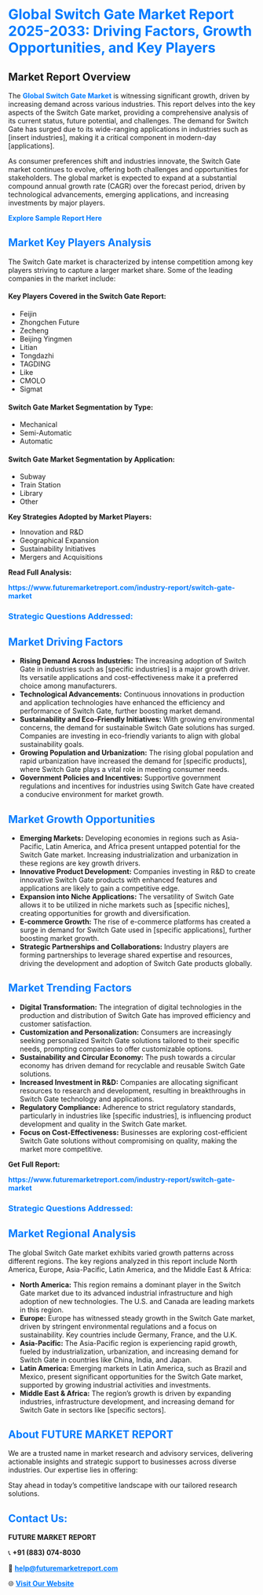 <h1 style="color: #007BFF;">Global Switch Gate Market Report 2025-2033: Driving Factors, Growth Opportunities, and Key Players</h1>

<section id="overview">
<h2>Market Report Overview</h2>
<p>The <a href="https://www.futuremarketreport.com/industry-report/switch-gate-market" style="color: #007BFF; text-decoration: none;"><strong>Global Switch Gate Market</strong></a> is witnessing significant growth, driven by increasing demand across various industries. This report delves into the key aspects of the Switch Gate market, providing a comprehensive analysis of its current status, future potential, and challenges. The demand for Switch Gate has surged due to its wide-ranging applications in industries such as [insert industries], making it a critical component in modern-day [applications].</p>
<p>As consumer preferences shift and industries innovate, the Switch Gate market continues to evolve, offering both challenges and opportunities for stakeholders. The global market is expected to expand at a substantial compound annual growth rate (CAGR) over the forecast period, driven by technological advancements, emerging applications, and increasing investments by major players.</p>
</section>

<section id="overview">
<p><a href="https://www.futuremarketreport.com/request-sample/reportId=36755" style="color: #007BFF; text-decoration: none;"><strong>Explore Sample Report Here</strong></a></p>
</section>

<section id="key-players">
<h2 style="color: #007BFF;">Market Key Players Analysis</h2>
<p>The Switch Gate market is characterized by intense competition among key players striving to capture a larger market share. Some of the leading companies in the market include:</p>
<h4>Key Players Covered in the Switch Gate Report:</h4>
<ul><li>Feijin</li><li>Zhongchen Future</li><li>Zecheng</li><li>Beijing Yingmen</li><li>Litian</li><li>Tongdazhi</li><li>TAGDING</li><li>Like</li><li>CMOLO</li><li>Sigmat</li></ul>
<h4>Switch Gate Market Segmentation by Type:</h4>
<ul><li>Mechanical</li><li>Semi-Automatic</li><li>Automatic</li></ul>

<h4>Switch Gate Market Segmentation by Application:</h4>
<ul><li>Subway</li><li>Train Station</li><li>Library</li><li>Other</li></ul>
<p><strong>Key Strategies Adopted by Market Players:</strong></p>
<ul>
<li>Innovation and R&D</li>
<li>Geographical Expansion</li>
<li>Sustainability Initiatives</li>
<li>Mergers and Acquisitions</li>
</ul>
</section>

<section>
<p><strong>Read Full Analysis: </strong></p><a href="https://www.futuremarketreport.com/industry-report/switch-gate-market" style="color: #007BFF; text-decoration: none;"><strong>https://www.futuremarketreport.com/industry-report/switch-gate-market</strong></a>
<h3 style="color: #007BFF;">Strategic Questions Addressed:</h3>
</section>

<section id="driving-factors">
<h2 style="color: #007BFF;">Market Driving Factors</h2>
<ul>
<li><strong>Rising Demand Across Industries:</strong> The increasing adoption of Switch Gate in industries such as [specific industries] is a major growth driver. Its versatile applications and cost-effectiveness make it a preferred choice among manufacturers.</li>
<li><strong>Technological Advancements:</strong> Continuous innovations in production and application technologies have enhanced the efficiency and performance of Switch Gate, further boosting market demand.</li>
<li><strong>Sustainability and Eco-Friendly Initiatives:</strong> With growing environmental concerns, the demand for sustainable Switch Gate solutions has surged. Companies are investing in eco-friendly variants to align with global sustainability goals.</li>
<li><strong>Growing Population and Urbanization:</strong> The rising global population and rapid urbanization have increased the demand for [specific products], where Switch Gate plays a vital role in meeting consumer needs.</li>
<li><strong>Government Policies and Incentives:</strong> Supportive government regulations and incentives for industries using Switch Gate have created a conducive environment for market growth.</li>
</ul>
</section>

<section id="growth-opportunities">
<h2 style="color: #007BFF;">Market Growth Opportunities</h2>
<ul>
<li><strong>Emerging Markets:</strong> Developing economies in regions such as Asia-Pacific, Latin America, and Africa present untapped potential for the Switch Gate market. Increasing industrialization and urbanization in these regions are key growth drivers.</li>
<li><strong>Innovative Product Development:</strong> Companies investing in R&D to create innovative Switch Gate products with enhanced features and applications are likely to gain a competitive edge.</li>
<li><strong>Expansion into Niche Applications:</strong> The versatility of Switch Gate allows it to be utilized in niche markets such as [specific niches], creating opportunities for growth and diversification.</li>
<li><strong>E-commerce Growth:</strong> The rise of e-commerce platforms has created a surge in demand for Switch Gate used in [specific applications], further boosting market growth.</li>
<li><strong>Strategic Partnerships and Collaborations:</strong> Industry players are forming partnerships to leverage shared expertise and resources, driving the development and adoption of Switch Gate products globally.</li>
</ul>
</section>

<section id="trending-factors">
<h2 style="color: #007BFF;">Market Trending Factors</h2>
<ul>
<li><strong>Digital Transformation:</strong> The integration of digital technologies in the production and distribution of Switch Gate has improved efficiency and customer satisfaction.</li>
<li><strong>Customization and Personalization:</strong> Consumers are increasingly seeking personalized Switch Gate solutions tailored to their specific needs, prompting companies to offer customizable options.</li>
<li><strong>Sustainability and Circular Economy:</strong> The push towards a circular economy has driven demand for recyclable and reusable Switch Gate solutions.</li>
<li><strong>Increased Investment in R&D:</strong> Companies are allocating significant resources to research and development, resulting in breakthroughs in Switch Gate technology and applications.</li>
<li><strong>Regulatory Compliance:</strong> Adherence to strict regulatory standards, particularly in industries like [specific industries], is influencing product development and quality in the Switch Gate market.</li>
<li><strong>Focus on Cost-Effectiveness:</strong> Businesses are exploring cost-efficient Switch Gate solutions without compromising on quality, making the market more competitive.</li>
</ul>
</section>

<section>
<p><strong>Get Full Report: </strong></p><a href="https://www.futuremarketreport.com/industry-report/switch-gate-market" style="color: #007BFF; text-decoration: none;"><strong>https://www.futuremarketreport.com/industry-report/switch-gate-market</strong></a>
<h3 style="color: #007BFF;">Strategic Questions Addressed:</h3>
</section>


<section id="regional-analysis">
<h2 style="color: #007BFF;">Market Regional Analysis</h2>
<p>The global Switch Gate market exhibits varied growth patterns across different regions. The key regions analyzed in this report include North America, Europe, Asia-Pacific, Latin America, and the Middle East & Africa:</p>
<ul>
<li><strong>North America:</strong> This region remains a dominant player in the Switch Gate market due to its advanced industrial infrastructure and high adoption of new technologies. The U.S. and Canada are leading markets in this region.</li>
<li><strong>Europe:</strong> Europe has witnessed steady growth in the Switch Gate market, driven by stringent environmental regulations and a focus on sustainability. Key countries include Germany, France, and the U.K.</li>
<li><strong>Asia-Pacific:</strong> The Asia-Pacific region is experiencing rapid growth, fueled by industrialization, urbanization, and increasing demand for Switch Gate in countries like China, India, and Japan.</li>
<li><strong>Latin America:</strong> Emerging markets in Latin America, such as Brazil and Mexico, present significant opportunities for the Switch Gate market, supported by growing industrial activities and investments.</li>
<li><strong>Middle East & Africa:</strong> The region’s growth is driven by expanding industries, infrastructure development, and increasing demand for Switch Gate in sectors like [specific sectors].</li>
</ul>
</section>

<footer>
<h2 style="color: #007BFF;">About FUTURE MARKET REPORT</h2>
<p>We are a trusted name in market research and advisory services, delivering actionable insights and strategic support to businesses across diverse industries. Our expertise lies in offering:</p>

<p>Stay ahead in today’s competitive landscape with our tailored research solutions.</p>

<h2 style="color: #007BFF;">Contact Us:</h2>
<p><strong>FUTURE MARKET REPORT</strong></p>
<p>📞 <strong>+91 (883) 074-8030</strong></p>
<p>📧 <strong><a href="mailto:help@futuremarketreport.com" style="color: #007BFF;">help@futuremarketreport.com</a></strong></p>
<p>🌐 <strong><a href="https://www.futuremarketreport.com/" style="color: #007BFF;">Visit Our Website</a></strong></p>
</footer>